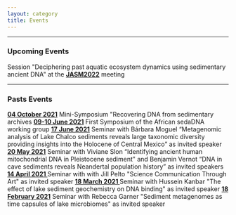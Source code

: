 ```yaml
---
layout: category
title: Events
---
```


---

<div class="section">
<h3 class="section-title underline">Upcoming Events</h3>
<p>Session "Deciphering past aquatic ecosystem dynamics using sedimentary ancient DNA" at the <a href="https://jasm2022.aquaticsocieties.org/"><b>JASM2022</b></a> meeting</p>
</div>


---

<div class="section">
<h3 class="section-title underline">Pasts Events</h3>

<a href="https://www.youtube.com/watch?v=-57oTu1CrpU"><b>04 October 2021</b></a> Mini-Symposium "Recovering DNA from sedimentary archives
<a href="https://www.youtube.com/watch?v=17sp_5l928s"><b>09-10 June 2021</b></a> First Symposium of the African sedaDNA working group
<a href="https://www.youtube.com/watch?v=ioBCcIICxwQ"><b>17 June 2021</b></a> Seminar with Bárbara Moguel  “Metagenomic analysis of Lake Chalco sediments reveals large taxonomic diversity providing insights into the Holocene of Central Mexico” as invited speaker
<a href="https://www.youtube.com/watch?v=0QYkxPMCQuk"><b>20 May 2021</b></a> Seminar with Viviane Slon “Identifying ancient human mitochondrial DNA in Pleistocene sediment" and Benjamin Vernot “DNA in cave sediments reveals Neandertal population history” as invited speakers
<a href="https://www.youtube.com/watch?v=ZPYRj8lIn-c"><b>14 April 2021 </b></a> Seminar with with Jill Pelto "Science Communication Through Art" as invited speaker
<a href="https://www.youtube.com/watch?v=59ZmHbODaUk"><b>18 March 2021 </b></a> Seminar with Hussein Kanbar "The effect of lake sediment geochemistry on DNA binding" as invited speaker
<a href="https://www.youtube.com/watch?v=0xt41PY25Xs"><b>18 February 2021</b></a> Seminar with Rebecca Garner "Sediment metagenomes as time capsules of lake microbiomes" as invited speaker
